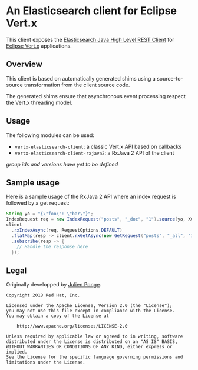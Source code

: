 # An Elasticsearch client for Eclipse Vert.x

This client exposes the [Elasticsearch Java High Level REST Client](https://www.elastic.co/guide/en/elasticsearch/client/java-rest/master/java-rest-high.html) for [Eclipse Vert.x](https://vertx.io/) applications.

## Overview

This client is based on automatically generated shims using a source-to-source transformation from the client source code.

The generated shims ensure that asynchronous event processing respect the Vert.x threading model.

## Usage

The following modules can be used:

* `vertx-elasticsearch-client`: a classic Vert.x API based on callbacks
* `vertx-elasticsearch-client-rxjava2`: a RxJava 2 API of the client

_group ids and versions have yet to be defined_

## Sample usage

Here is a sample usage of the RxJava 2 API where an index request is followed by a get request:

```java
String yo = "{\"foo\": \"bar\"}";
IndexRequest req = new IndexRequest("posts", "_doc", "1").source(yo, XContentType.JSON);
client
  .rxIndexAsync(req, RequestOptions.DEFAULT)
  .flatMap(resp -> client.rxGetAsync(new GetRequest("posts", "_all", "1"), RequestOptions.DEFAULT))
  .subscribe(resp -> {
    // Handle the response here    
  });
```

## Legal

Originally developped by [Julien Ponge](https://julien.ponge.org/).

    Copyright 2018 Red Hat, Inc.
    
    Licensed under the Apache License, Version 2.0 (the "License");
    you may not use this file except in compliance with the License.
    You may obtain a copy of the License at
    
        http://www.apache.org/licenses/LICENSE-2.0
    
    Unless required by applicable law or agreed to in writing, software
    distributed under the License is distributed on an "AS IS" BASIS,
    WITHOUT WARRANTIES OR CONDITIONS OF ANY KIND, either express or implied.
    See the License for the specific language governing permissions and
    limitations under the License.
